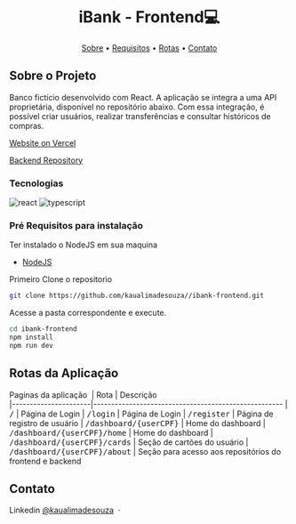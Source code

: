 [JAVASCRIPT__BADGE]: https://img.shields.io/badge/Javascript-000?style=for-the-badge&logo=javascript
[TYPESCRIPT__BADGE]: https://img.shields.io/badge/typescript-D4FAFF?style=for-the-badge&logo=typescript
[REACT__BADGE]: https://img.shields.io/badge/React-005CFE?style=for-the-badge&logo=react
[VUE__BADGE]: https://img.shields.io/badge/VueJS-fff?style=for-the-badge&logo=vue
[GATSBY__BADGE]: https://img.shields.io/badge/Gatsby-7026b9?style=for-the-badge&logo=gatsby
[ANGULAR__BADGE]: https://img.shields.io/badge/Angular-red?style=for-the-badge&logo=angular
[PROJECT__BADGE]: https://img.shields.io/badge/📱Visit_this_project-000?style=for-the-badge&logo=project
[PROJECT__URL]: https://github.com/Fernanda-Kipper/Readme-Templates

<h1 align="center" style="font-weight: bold;">iBank - Frontend💻</h1>

<p align="center">
 <a href="#about">Sobre</a> • 
  <a href="#prerequisites">Requisitos</a> • 
  <a href="#routes">Rotas</a> •
 <a href="#contato">Contato</a>
</p>

<h2 id="about">Sobre o Projeto</h2>

Banco fictício desenvolvido com React. A aplicação se integra a uma API proprietária, disponível no repositório abaixo. Com essa integração, é possível criar usuários, realizar transferências e consultar históricos de compras.

[Website on Vercel](-)

[Backend Repository](https://github.com/kaualimadesouza/ibank-backend)

<h3>Tecnologias</h3>

![react][REACT__BADGE]
![typescript][TYPESCRIPT__BADGE]

<h3 id="prerequisites">Pré Requisitos para instalação</h3>

Ter instalado o NodeJS em sua maquina
- [NodeJS](https://nodejs.org/pt)

Primeiro Clone o repositorio

```bash
git clone https://github.com/kaualimadesouza//ibank-frontend.git
```

Acesse a pasta correspondente e execute.

```bash
cd ibank-frontend
npm install
npm run dev
```

<h2 id="routes">Rotas da Aplicação</h2>

Paginas da aplicação
​
| Rota               | Descrição                                          
|----------------------|-----------------------------------------------------
| <kbd>/</kbd>     | Página de Login
| <kbd>/login</kbd>     | Página de Login
| <kbd>/register</kbd>     | Página de registro de usuário
| <kbd>/dashboard/{userCPF}</kbd>     | Home do dashboard
| <kbd>/dashboard/{userCPF}/home</kbd>     | Home do dashboard
| <kbd>/dashboard/{userCPF}/cards</kbd>     | Seção de cartões do usuário
| <kbd>/dashboard/{userCPF}/about</kbd>     | Seção para acesso aos repositórios do frontend e backend

<h2 id="contato">Contato</h2>

Linkedin [@kaualimadesouza](https://www.linkedin.com/in/kaualimadesouza/) &nbsp;&middot;&nbsp;
